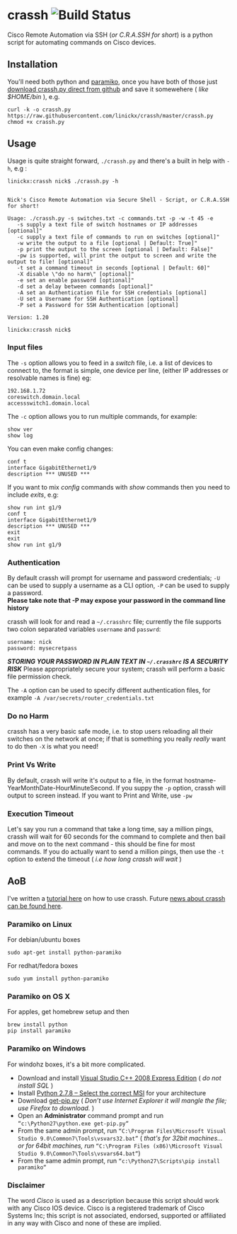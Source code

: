 # crassh ![Build Status](https://travis-ci.org/linickx/crassh.svg)

Cisco Remote Automation via SSH (*or C.R.A.SSH for short*) is a python script for automating commands on Cisco devices.

## Installation ##

You'll need both python and [paramiko](https://github.com/linickx/crassh/blob/master/README.md#aob), once you have both of those just [download crassh.py direct from github](https://raw.githubusercontent.com/linickx/crassh/master/crassh.py) and save it somewehere ( *like $HOME/bin* ), e.g.

```
curl -k -o crassh.py https://raw.githubusercontent.com/linickx/crassh/master/crassh.py
chmod +x crassh.py
```

## Usage ##

Usage is quite straight forward, `./crassh.py` and there's a built in help with `-h`, e.g :

```
linickx:crassh nick$ ./crassh.py -h


Nick's Cisco Remote Automation via Secure Shell - Script, or C.R.A.SSH for short!

Usage: ./crassh.py -s switches.txt -c commands.txt -p -w -t 45 -e
   -s supply a text file of switch hostnames or IP addresses [optional]"
   -c supply a text file of commands to run on switches [optional]"
   -w write the output to a file [optional | Default: True]"
   -p print the output to the screen [optional | Default: False]"
   -pw is supported, will print the output to screen and write the output to file! [optional]"
   -t set a command timeout in seconds [optional | Default: 60]"
   -X disable \"do no harm\" [optional]"
   -e set an enable password [optional]"
   -d set a delay between commands [optional]"
   -A set an Authentication file for SSH credentials [optional]
   -U set a Username for SSH Authentication [optional]
   -P set a Password for SSH Authentication [optional]

Version: 1.20

linickx:crassh nick$
```

### Input files ###

The `-s` option allows you to feed in a *switch* file, i.e. a list of devices to connect to, the format is simple, one device per line, (either IP addresses or resolvable names is fine) eg:

```
192.168.1.72
coreswitch.domain.local
accessswitch1.domain.local
```

The `-c` option allows you to run multiple commands, for example:

```
show ver
show log
```

You can even make config changes:

```
conf t
interface GigabitEthernet1/9
description *** UNUSED ***
```

If you want to mix *config* commands with *show* commands then you need to include _*exits*_, e.g:

```
show run int g1/9
conf t
interface GigabitEthernet1/9
description *** UNUSED ***
exit
exit
show run int g1/9
```

### Authentication ###

By default crassh will prompt for username and password credentials; `-U` can be used to supply a username as a CLI option, `-P` can be used to supply a password.   
**Please take note that -P may expose your password in the command line history**

 
crassh will look for and read a `~/.crasshrc` file; currently the file supports two colon separated variables `username` and `passwrd`:

```
username: nick
password: mysecretpass
```

**_STORING YOUR PASSWORD IN PLAIN TEXT IN `~/.crasshrc` IS A SECURITY RISK_** Please appropriately secure your system; crassh will perform a basic file permission check.

The `-A` option can be used to specify different authentication files, for example `-A /var/secrets/router_credentials.txt`
 

### Do no Harm ###

crassh has a very basic safe mode, i.e. to stop users reloading all their switches on the network at once; if that is something you really _really_ want to do then `-X` is what you need!

### Print Vs Write ###

By default, crassh will write it's output to a file, in the format hostname-YearMonthDate-HourMinuteSecond. If you suppy the `-p` option, crassh will output to screen instead. If you want to Print and Write, use `-pw`

### Execution Timeout ###

Let's say you run a command that take a long time, say a million pings, crassh will wait for 60 seconds for the command to complete and then bail and move on to the next command - this should be fine for most commands. If you do actually want to send a million pings, then use the `-t` option to extend the timeout ( *i.e how long crassh will wait* )

## AoB ##

I've written a [tutorial here](http://www.linickx.com/3980/automating-cisco-commands-with-c-r-a-ssh) on how to use crassh. Future [news about crassh can be found here](http://www.linickx.com/tag/crassh).

### Paramiko on Linux ###

For debian/ubuntu boxes

   `sudo apt-get install python-paramiko`

For redhat/fedora boxes

   `sudo yum install python-paramiko`

### Paramiko on OS X ###

For apples, get homebrew setup and then

   `brew install python`  
   `pip install paramiko`

### Paramiko on Windows ###

For windohz boxes, it's a bit more complicated.

* Download and install [Visual Studio C++ 2008 Express Edition](http://download.microsoft.com/download/A/5/4/A54BADB6-9C3F-478D-8657-93B3FC9FE62D/vcsetup.exe) ( *do not install SQL* )
* Install [Python 2.7.8 – Select the correct MSI](https://www.python.org/download/releases/2.7.8/) for your architecture
* Download [get-pip.py](https://bootstrap.pypa.io/get-pip.py) ( *Don’t use Internet Explorer it will mangle the file; _use Firefox_ to download.* )
* Open an **Administrator** command prompt and run `“c:\Python27\python.exe get-pip.py“`
* From the same admin prompt, run `“C:\Program Files\Microsoft Visual Studio 9.0\Common7\Tools\vsvars32.bat”` ( *that's for 32bit machines… or for 64bit machines, run* `“C:\Program Files (x86)\Microsoft Visual Studio 9.0\Common7\Tools\vsvars64.bat“`)
* From the same admin prompt, run `“c:\Python27\Scripts\pip install paramiko“`


### Disclaimer ###

The word *Cisco* is used as a description because this script should work with any Cisco IOS device. Cisco is a registered trademark of Cisco Systems Inc; this script is not associated, endorsed, supported or affiliated in any way with Cisco and none of these are implied.
